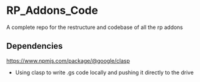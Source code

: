 # RP_Addons_Code
A complete repo for the restructure and codebase of all the rp addons

## Dependencies
https://www.npmjs.com/package/@google/clasp
- Using clasp to write .gs code locally and pushing it directly to the drive
